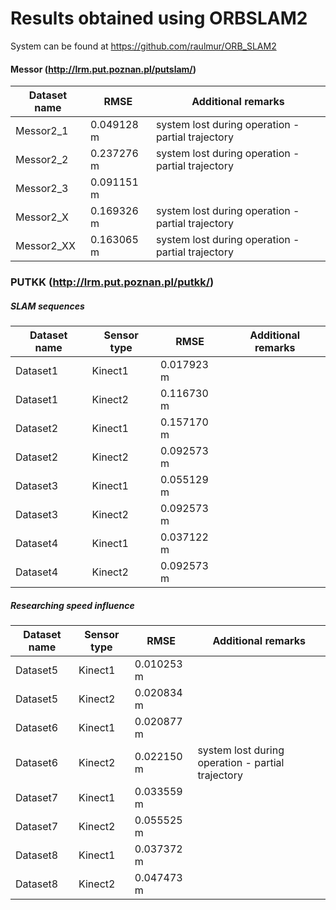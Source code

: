# Results obtained using ORBSLAM2 
System can be found at https://github.com/raulmur/ORB_SLAM2

#### Messor (http://lrm.put.poznan.pl/putslam/)

Dataset name | RMSE | Additional remarks
--- | --- | ---
Messor2_1 | 0.049128 m | system lost during operation - partial trajectory
Messor2_2 | 0.237276 m | system lost during operation - partial trajectory
Messor2_3 | 0.091151 m |
Messor2_X  | 0.169326 m | system lost during operation - partial trajectory
Messor2_XX | 0.163065 m | system lost during operation - partial trajectory

### PUTKK (http://lrm.put.poznan.pl/putkk/)

##### SLAM sequences
Dataset name | Sensor type | RMSE | Additional remarks
--- | --- | --- | ---
Dataset1 | Kinect1 | 0.017923 m | 
Dataset1 | Kinect2 | 0.116730 m |
Dataset2 | Kinect1 | 0.157170 m |
Dataset2 | Kinect2 | 0.092573 m |
Dataset3 | Kinect1 | 0.055129 m |
Dataset3 | Kinect2 | 0.092573 m |
Dataset4 | Kinect1 | 0.037122 m |
Dataset4 | Kinect2 | 0.092573 m |

##### Researching speed influence
Dataset name | Sensor type | RMSE | Additional remarks
--- | --- | --- | ---
Dataset5 | Kinect1 | 0.010253 m | 
Dataset5 | Kinect2 | 0.020834 m |
Dataset6 | Kinect1 | 0.020877 m | 
Dataset6 | Kinect2 | 0.022150 m | system lost during operation - partial trajectory
Dataset7 | Kinect1 | 0.033559 m |
Dataset7 | Kinect2 | 0.055525 m |
Dataset8 | Kinect1 | 0.037372 m |
Dataset8 | Kinect2 | 0.047473 m |




